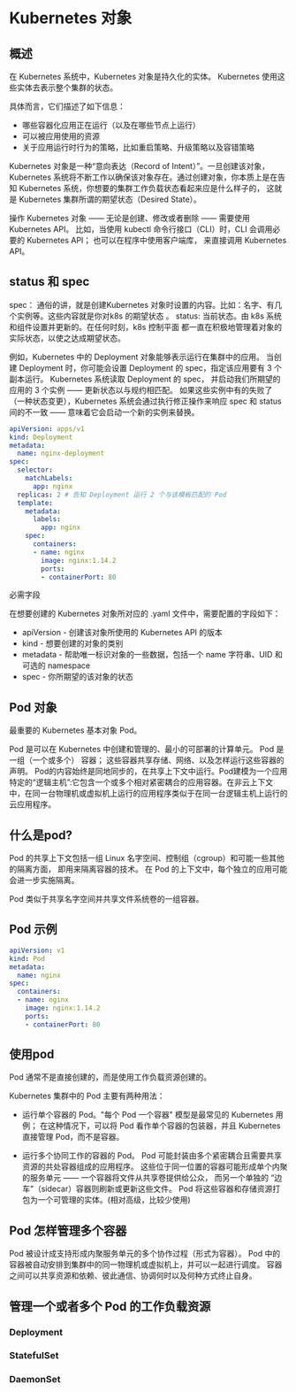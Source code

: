 

# Kubernetes 对象


## 概述

在 Kubernetes 系统中，Kubernetes 对象是持久化的实体。 Kubernetes 使用这些实体去表示整个集群的状态。

具体而言，它们描述了如下信息：
- 哪些容器化应用正在运行（以及在哪些节点上运行）
- 可以被应用使用的资源
- 关于应用运行时行为的策略，比如重启策略、升级策略以及容错策略

Kubernetes 对象是一种“意向表达（Record of Intent）”。一旦创建该对象， Kubernetes 系统将不断工作以确保该对象存在。通过创建对象，你本质上是在告知 Kubernetes 系统，你想要的集群工作负载状态看起来应是什么样子的， 这就是 Kubernetes 集群所谓的期望状态（Desired State）。

操作 Kubernetes 对象 —— 无论是创建、修改或者删除 —— 需要使用 Kubernetes API。 比如，当使用 kubectl 命令行接口（CLI）时，CLI 会调用必要的 Kubernetes API； 也可以在程序中使用客户端库， 来直接调用 Kubernetes API。

##  status 和 spec

spec： 通俗的讲，就是创建Kubernetes 对象时设置的内容。比如：名字、有几个实例等。这些内容就是你对k8s 的期望状态 。 
status:  当前状态。由 k8s  系统和组件设置并更新的。在任何时刻，k8s 控制平面 都一直在积极地管理着对象的实际状态，以使之达成期望状态。

例如，Kubernetes 中的 Deployment 对象能够表示运行在集群中的应用。 当创建 Deployment 时，你可能会设置 Deployment 的 spec，指定该应用要有 3 个副本运行。 Kubernetes 系统读取 Deployment 的 spec， 并启动我们所期望的应用的 3 个实例 —— 更新状态以与规约相匹配。 如果这些实例中有的失败了（一种状态变更），Kubernetes 系统会通过执行修正操作来响应 spec 和 status 间的不一致 —— 意味着它会启动一个新的实例来替换。



``` yml
apiVersion: apps/v1
kind: Deployment
metadata:
  name: nginx-deployment
spec:
  selector:
    matchLabels:
      app: nginx
  replicas: 2 # 告知 Deployment 运行 2 个与该模板匹配的 Pod
  template:
    metadata:
      labels:
        app: nginx
    spec:
      containers:
      - name: nginx
        image: nginx:1.14.2
        ports:
        - containerPort: 80

```
必需字段

在想要创建的 Kubernetes 对象所对应的 .yaml 文件中，需要配置的字段如下：

- apiVersion - 创建该对象所使用的 Kubernetes API 的版本
- kind - 想要创建的对象的类别
- metadata - 帮助唯一标识对象的一些数据，包括一个 name 字符串、UID 和可选的 namespace
- spec - 你所期望的该对象的状态

## Pod 对象

最重要的 Kubernetes 基本对象 Pod。

Pod 是可以在 Kubernetes 中创建和管理的、最小的可部署的计算单元。
Pod 是一组（一个或多个） 容器； 这些容器共享存储、网络、以及怎样运行这些容器的声明。
Pod的内容始终是同地同步的，在共享上下文中运行。Pod建模为一个应用特定的“逻辑主机”:它包含一个或多个相对紧密耦合的应用容器。在非云上下文中，在同一台物理机或虚拟机上运行的应用程序类似于在同一台逻辑主机上运行的云应用程序。

## 什么是pod?

Pod 的共享上下文包括一组 Linux 名字空间、控制组（cgroup）和可能一些其他的隔离方面， 即用来隔离容器的技术。 在 Pod 的上下文中，每个独立的应用可能会进一步实施隔离。

Pod 类似于共享名字空间并共享文件系统卷的一组容器。


## Pod 示例 

``` yml
apiVersion: v1
kind: Pod
metadata:
  name: nginx
spec:
  containers:
  - name: nginx
    image: nginx:1.14.2
    ports:
    - containerPort: 80

```

## 使用pod
Pod 通常不是直接创建的，而是使用工作负载资源创建的。

Kubernetes 集群中的 Pod 主要有两种用法：

- 运行单个容器的 Pod。"每个 Pod 一个容器" 模型是最常见的 Kubernetes 用例； 在这种情况下，可以将 Pod 看作单个容器的包装器，并且 Kubernetes 直接管理 Pod，而不是容器。

- 运行多个协同工作的容器的 Pod。 Pod 可能封装由多个紧密耦合且需要共享资源的共处容器组成的应用程序。 这些位于同一位置的容器可能形成单个内聚的服务单元 —— 一个容器将文件从共享卷提供给公众， 而另一个单独的 “边车”（sidecar）容器则刷新或更新这些文件。 Pod 将这些容器和存储资源打包为一个可管理的实体。(相对高级，比较少使用)

## Pod 怎样管理多个容器

Pod 被设计成支持形成内聚服务单元的多个协作过程（形式为容器）。 Pod 中的容器被自动安排到集群中的同一物理机或虚拟机上，并可以一起进行调度。 容器之间可以共享资源和依赖、彼此通信、协调何时以及何种方式终止自身。

## 管理一个或者多个 Pod 的工作负载资源
### Deployment
### StatefulSet
### DaemonSet
